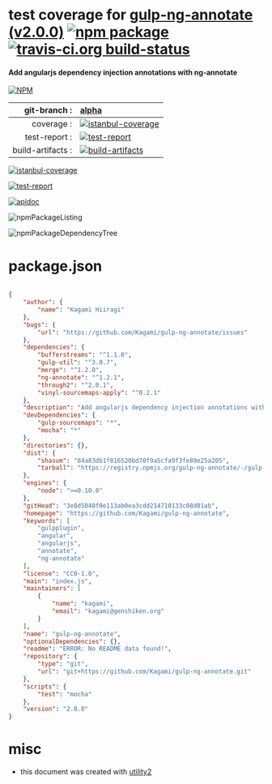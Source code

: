 # test coverage for  [gulp-ng-annotate (v2.0.0)](https://github.com/Kagami/gulp-ng-annotate)  [![npm package](https://img.shields.io/npm/v/npmtest-gulp-ng-annotate.svg?style=flat-square)](https://www.npmjs.org/package/npmtest-gulp-ng-annotate) [![travis-ci.org build-status](https://api.travis-ci.org/npmtest/node-npmtest-gulp-ng-annotate.svg)](https://travis-ci.org/npmtest/node-npmtest-gulp-ng-annotate)
#### Add angularjs dependency injection annotations with ng-annotate

[![NPM](https://nodei.co/npm/gulp-ng-annotate.png?downloads=true)](https://www.npmjs.com/package/gulp-ng-annotate)

| git-branch : | [alpha](https://github.com/npmtest/node-npmtest-gulp-ng-annotate/tree/alpha)|
|--:|:--|
| coverage : | [![istanbul-coverage](https://npmtest.github.io/node-npmtest-gulp-ng-annotate/build/coverage.badge.svg)](https://npmtest.github.io/node-npmtest-gulp-ng-annotate/build/coverage.html/index.html)|
| test-report : | [![test-report](https://npmtest.github.io/node-npmtest-gulp-ng-annotate/build/test-report.badge.svg)](https://npmtest.github.io/node-npmtest-gulp-ng-annotate/build/test-report.html)|
| build-artifacts : | [![build-artifacts](https://npmtest.github.io/node-npmtest-gulp-ng-annotate/glyphicons_144_folder_open.png)](https://github.com/npmtest/node-npmtest-gulp-ng-annotate/tree/gh-pages/build)|

[![istanbul-coverage](https://npmtest.github.io/node-npmtest-gulp-ng-annotate/build/screenCapture.buildCustomOrg.browser.coverage.html.png)](https://npmtest.github.io/node-npmtest-gulp-ng-annotate/build/coverage.html/index.html)

[![test-report](https://npmtest.github.io/node-npmtest-gulp-ng-annotate/build/screenCapture.buildCustomOrg.browser.%252Fhome%252Ftravis%252Fbuild%252Fnpmtest%252Fnode-npmtest-gulp-ng-annotate%252Ftmp%252Fbuild%252Ftest-report.html.png)](https://npmtest.github.io/node-npmtest-gulp-ng-annotate/build/test-report.html)

[![apidoc](https://npmdoc.github.io/node-npmdoc-gulp-ng-annotate/build/screenCapture.buildApidoc.browser.%252Fhome%252Ftravis%252Fbuild%252Fnpmdoc%252Fnode-npmdoc-gulp-ng-annotate%252Ftmp%252Fbuild%252Fapidoc.html.png)](https://npmdoc.github.io/node-npmdoc-gulp-ng-annotate/build/apidoc.html)

![npmPackageListing](https://npmtest.github.io/node-npmtest-gulp-ng-annotate/build/screenCapture.npmPackageListing.svg)

![npmPackageDependencyTree](https://npmtest.github.io/node-npmtest-gulp-ng-annotate/build/screenCapture.npmPackageDependencyTree.svg)



# package.json

```json

{
    "author": {
        "name": "Kagami Hiiragi"
    },
    "bugs": {
        "url": "https://github.com/Kagami/gulp-ng-annotate/issues"
    },
    "dependencies": {
        "bufferstreams": "^1.1.0",
        "gulp-util": "^3.0.7",
        "merge": "^1.2.0",
        "ng-annotate": "^1.2.1",
        "through2": "^2.0.1",
        "vinyl-sourcemaps-apply": "^0.2.1"
    },
    "description": "Add angularjs dependency injection annotations with ng-annotate",
    "devDependencies": {
        "gulp-sourcemaps": "*",
        "mocha": "*"
    },
    "directories": {},
    "dist": {
        "shasum": "84a83db1f016520bd70f9a5cfa9f3fe89e25a205",
        "tarball": "https://registry.npmjs.org/gulp-ng-annotate/-/gulp-ng-annotate-2.0.0.tgz"
    },
    "engines": {
        "node": ">=0.10.0"
    },
    "gitHead": "3e8d5040f0e113ab0ea3cdd214710133c08d01ab",
    "homepage": "https://github.com/Kagami/gulp-ng-annotate",
    "keywords": [
        "gulpplugin",
        "angular",
        "angularjs",
        "annotate",
        "ng-annotate"
    ],
    "license": "CC0-1.0",
    "main": "index.js",
    "maintainers": [
        {
            "name": "kagami",
            "email": "kagami@genshiken.org"
        }
    ],
    "name": "gulp-ng-annotate",
    "optionalDependencies": {},
    "readme": "ERROR: No README data found!",
    "repository": {
        "type": "git",
        "url": "git+https://github.com/Kagami/gulp-ng-annotate.git"
    },
    "scripts": {
        "test": "mocha"
    },
    "version": "2.0.0"
}
```



# misc
- this document was created with [utility2](https://github.com/kaizhu256/node-utility2)
